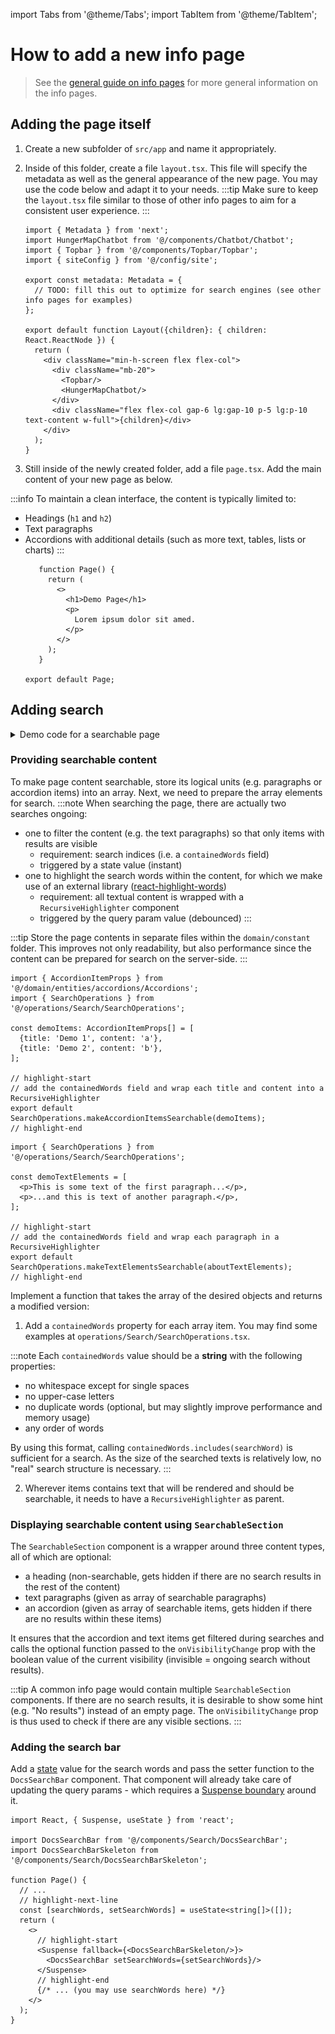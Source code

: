 import Tabs from '@theme/Tabs';
import TabItem from '@theme/TabItem';

# How to add a new info page

> See the [general guide on info pages](/docs/frontend/info_pages) for more general information on the info pages.

## Adding the page itself

1. Create a new subfolder of `src/app` and name it appropriately.
2. Inside of this folder, create a file `layout.tsx`. This file will specify the metadata as well as the general
   appearance of the new page. You may use the code below and adapt it to your needs.
   :::tip
   Make sure to keep the `layout.tsx` file similar to those of other info pages to aim for a consistent user experience.
   :::

    ```tsx title="layout.tsx"
    import { Metadata } from 'next';
    import HungerMapChatbot from '@/components/Chatbot/Chatbot';
    import { Topbar } from '@/components/Topbar/Topbar';
    import { siteConfig } from '@/config/site';
    
    export const metadata: Metadata = {
      // TODO: fill this out to optimize for search engines (see other info pages for examples)
    };
    
    export default function Layout({children}: { children: React.ReactNode }) {
      return (
        <div className="min-h-screen flex flex-col">
          <div className="mb-20">
            <Topbar/>
            <HungerMapChatbot/>
          </div>
          <div className="flex flex-col gap-6 lg:gap-10 p-5 lg:p-10 text-content w-full">{children}</div>
        </div>
      );
    }
    ```

3. Still inside of the newly created folder, add a file `page.tsx`. Add the main content of your new page as below.

:::info
To maintain a clean interface, the content is typically limited to:

* Headings (`h1` and `h2`)
* Text paragraphs
* Accordions with additional details (such as more text, tables, lists or charts)
  :::
   ```tsx title="page.tsx"
      function Page() {
        return (
          <>
            <h1>Demo Page</h1>
            <p>
              Lorem ipsum dolor sit amed.
            </p>
          </>
        );
      }

   export default Page;
   ```

## Adding search

<details>
   <summary>Demo code for a searchable page</summary>

   ```tsx live title="page.tsx" 
    import React, { Suspense, useState } from 'react';

import LiveSuperscript from '@/components/About/LiveSuperscript';
import DocsSearchBar from '@/components/Search/DocsSearchBar';
import DocsSearchBarSkeleton from '@/components/Search/DocsSearchBarSkeleton';
import SearchableSection from '@/components/Search/SearchableSection';
import { AccordionItemProps } from '@/domain/entities/accordions/Accordions';
import { SearchOperations } from '@/operations/Search/SearchOperations';

let demoItems: AccordionItemProps[] = [
  {title: 'Demo 1', content: 'Accordion content a'},
  {title: 'Demo 2', content: 'Accordion content b'},
];
demoItems = SearchOperations.makeAccordionItemsSearchable(demoItems);

let demoTextElements = [
  <p>This is some text of the first paragraph...</p>,
  <p>...and this is text of another paragraph.</p>,
];

demoTextElements = SearchOperations.makeTextElementsSearchable(demoTextElements);

function Page() {
  const [searchWords, setSearchWords] = useState<string[]>([]);
  const [sectionIsVisible, setSectionIsVisible] = useState(true);
  return (
    <>
      <Suspense fallback={<DocsSearchBarSkeleton/>}>
        <DocsSearchBar setSearchWords={setSearchWords}/>
      </Suspense>
      {!searchWords.length && <h1 className="!mb-0">Demo Page</h1>}
      <SearchableSection
        searchWords={searchWords}
        textElements={demoTextElements}
        accordionItems={demoItems}
        onVisibilityChange={setSectionIsVisible}
      />
      {!sectionIsVisible && !!searchWords.length && <p className="text-center">No results</p>}
    </>
  );
}

export default Page;
   ```

The example code should result in a page like this:

![Screenshot of the demo page generated by the code example](../../../static/img/how_to_info_page_example.webp)
</details>

### Providing searchable content

To make page content searchable, store its logical units (e.g. paragraphs or accordion items) into an array. Next,
we need to prepare the array elements for search.
:::note
When searching the page, there are actually two searches ongoing:

* one to filter the content (e.g. the text paragraphs) so that only items with results are visible
    * requirement: search indices (i.e. a `containedWords` field)
    * triggered by a state value (instant)
* one to highlight the search words within the content, for which we make use of an external
  library ([react-highlight-words](https://github.com/bvaughn/react-highlight-words))
    * requirement: all textual content is wrapped with a `RecursiveHighlighter` component
    * triggered by the query param value (debounced)
      :::

:::tip
Store the page contents in separate files within the `domain/constant` folder. This improves not only readability, but
also performance since the content can be prepared for search on the server-side.
:::

<Tabs>
<TabItem value="accordion" label="Accordion items">

```tsx title="src/domain/constant/demo/demoItems.tsx"
import { AccordionItemProps } from '@/domain/entities/accordions/Accordions';
import { SearchOperations } from '@/operations/Search/SearchOperations';

const demoItems: AccordionItemProps[] = [
  {title: 'Demo 1', content: 'a'},
  {title: 'Demo 2', content: 'b'},
];

// highlight-start
// add the containedWords field and wrap each title and content into a RecursiveHighlighter
export default SearchOperations.makeAccordionItemsSearchable(demoItems);
// highlight-end
```

  </TabItem>
<TabItem value="text" label='Paragraphs (or any JSX content)'>

```tsx title="src/domain/constant/demo/demoItems.tsx"
import { SearchOperations } from '@/operations/Search/SearchOperations';

const demoTextElements = [
  <p>This is some text of the first paragraph...</p>,
  <p>...and this is text of another paragraph.</p>,
];

// highlight-start
// add the containedWords field and wrap each paragraph in a RecursiveHighlighter
export default SearchOperations.makeTextElementsSearchable(aboutTextElements);
// highlight-end
```

</TabItem>
<TabItem value="custom" label="Custom">
Implement a function that takes the array of the desired objects and returns a modified version:

1. Add a `containedWords` property for each array item. You may find some examples at
   `operations/Search/SearchOperations.tsx`.

:::note
Each `containedWords` value should be a **string** with the following properties:

* no whitespace except for single spaces
* no upper-case letters
* no duplicate words (optional, but may slightly improve performance and memory usage)
* any order of words

By using this format, calling `containedWords.includes(searchWord)` is sufficient for a search. As the size of the
searched texts is relatively low, no "real" search structure is necessary.
:::

2. Wherever items contains text that will be rendered and should be searchable, it needs to have a
   `RecursiveHighlighter` as parent.

</TabItem>
</Tabs>

### Displaying searchable content using `SearchableSection`

The `SearchableSection` component is a wrapper around three content types, all of which are optional:

* a heading (non-searchable, gets hidden if there are no search results in the rest of the content)
* text paragraphs (given as array of searchable paragraphs)
* an accordion (given as array of searchable items, gets hidden if there are no results within these items)

It ensures that the accordion and text items get filtered during searches and calls the optional function
passed to the `onVisibilityChange` prop with the boolean value of the current visibility (invisible = ongoing search
without results).

:::tip
A common info page would contain multiple `SearchableSection` components. If there are no search results, it is
desirable to show some hint (e.g. "No results") instead of an empty page. The `onVisibilityChange` prop is thus used to
check if there are any visible sections.
:::

### Adding the search bar

Add a [state](https://react.dev/learn/state-a-components-memory) value for the search words and pass the setter function
to the `DocsSearchBar` component. That component will already take care of updating the query params - which
requires a
[Suspense boundary](https://nextjs.org/docs/app/building-your-application/routing/loading-ui-and-streaming#example)
around it.

```tsx title="page.tsx"
import React, { Suspense, useState } from 'react';

import DocsSearchBar from '@/components/Search/DocsSearchBar';
import DocsSearchBarSkeleton from '@/components/Search/DocsSearchBarSkeleton';

function Page() {
  // ...
  // highlight-next-line
  const [searchWords, setSearchWords] = useState<string[]>([]);
  return (
    <>
      // highlight-start
      <Suspense fallback={<DocsSearchBarSkeleton/>}>
        <DocsSearchBar setSearchWords={setSearchWords}/>
      </Suspense>
      // highlight-end
      {/* ... (you may use searchWords here) */}
    </>
  );
}
```
